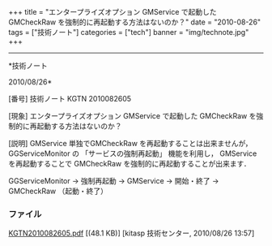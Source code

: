 ﻿+++
title = "エンタープライズオプション GMService で起動した GMCheckRaw を強制的に再起動する方法はないのか？"
date = "2010-08-26"
tags = ["技術ノート"]
categories = ["tech"]
banner = "img/technote.jpg"
+++

-----------------------------------------------------------------------------------------------------------------------------

*技術ノート

2010/08/26*


[番号]
技術ノート KGTN 2010082605

[現象]
エンタープライズオプション GMService で起動した GMCheckRaw
を強制的に再起動する方法はないのか？

[説明]
GMService 単独でGMCheckRaw を再起動することは出来ませんが，
GGServiceMonitor の 「サービスの強制再起動」 機能を利用し， GMService
を再起動することで GMCheckRaw を強制的に再起動することが出来ます．

GGServiceMonitor → 強制再起動 → GMService → 開始・終了 → GMCheckRaw
（起動・終了）


### ファイル

 
 


[KGTN2010082605.pdf](http://techreport.kitasp.net/attachments/download/298/KGTN2010082605.pdf)
 [(48.1 KB)] [kitasp 技術センター, 2010/08/26
13:57]


 


 

